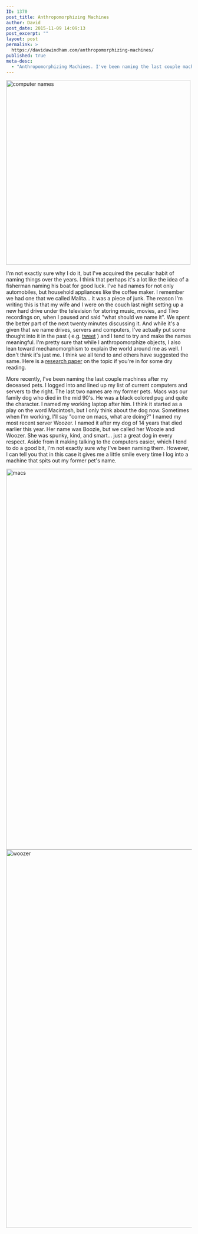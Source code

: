 ```yaml
---
ID: 1370
post_title: Anthropomorphizing Machines
author: David
post_date: 2015-11-09 14:09:13
post_excerpt: ""
layout: post
permalink: >
  https://davidawindham.com/anthropomorphizing-machines/
published: true
meta-desc:
  - "Anthropomorphizing Machines. I've been naming the last couple machines after my deceased pets."
---
```

<img src="https://davidawindham.com/wp-content/uploads/2015/11/computer_names.png" alt="computer names" width="500" class="alignright size-full wp-image-1373" />

I'm not exactly sure why I do it, but I've acquired the peculiar habit of naming things over the years.  I think that perhaps it's a lot like the idea of a fisherman naming his boat for good luck. I've had names for not only automobiles, but household appliances like the coffee maker. I remember we had one that we called Malita... it was a piece of junk. The reason I'm writing this is that my wife and I were on the couch last night setting up a new hard drive under the television for storing music, movies, and Tivo recordings on, when I paused and said "what should we name it".  We spent the better part of the next twenty minutes discussing it. And while it's a given that we name drives, servers and computers, I've actually put some thought into it in the past ( e.g. <a href="https://twitter.com/windhamdavid/status/84005309508632576">tweet</a> ) and I tend to try and make the names meaningful. I'm pretty sure that while I anthropomorphize objects, I also lean toward mechanomorphism to explain the world around me as well. I don't think it's just me. I think we all tend to and others have suggested the same. Here is a <a href="https://en.wikipedia.org/wiki/Linnda_R._Caporael#Published_works">research paper</a> on the topic if you're in for some dry reading. 

More recently, I've been naming the last couple machines after my deceased pets.  I logged into and lined up my list of current computers and servers to the right. The last two names are my former pets. Macs was our family dog who died in the mid 90's. He was a black colored pug and quite the character. I named my working laptop after him. I think it started as a play on the word Macintosh, but I only think about the dog now. Sometimes when I'm working, I'll say "come on macs, what are doing?" I named my most recent server Woozer. I named it after my dog of 14 years that died earlier this year. Her name was Boozie, but we called her Woozie and Woozer. She was spunky, kind, and smart... just a great dog in every respect. Aside from it making talking to the computers easier, which I tend to do a good bit, I'm not exactly sure why I've been naming them.  However, I can tell you that in this case it gives me a little smile every time I log into a machine that spits out my former pet's name.

<img src="https://davidawindham.com/wp-content/uploads/2015/11/macs.jpg" alt="macs" width="1512" height="1030" class="alignleft size-full wp-image-1371" />
<img src="https://davidawindham.com/wp-content/uploads/2015/11/woozer.jpg" alt="woozer" width="1024" height="1024" class="alignleft size-full wp-image-1372" />